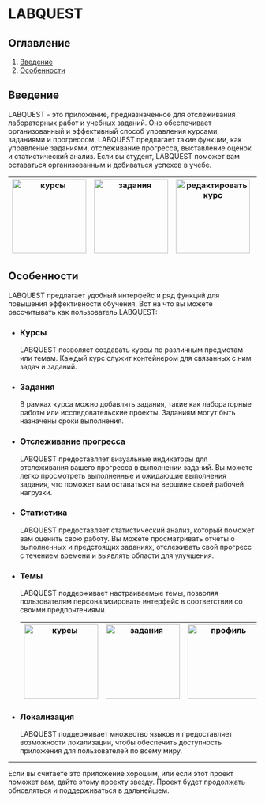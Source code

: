 # LABQUEST



## Оглавление
1. [Введение](#introduction)
2. [Особенности](#features)



## Введение


LABQUEST - это приложение, предназначенное для отслеживания лабораторных работ и учебных заданий. Оно обеспечивает организованный и эффективный способ управления курсами, заданиями и прогрессом. LABQUEST предлагает такие функции, как управление заданиями, отслеживание прогресса, выставление оценок и статистический анализ. Если вы студент, LABQUEST поможет вам оставаться организованным и добиваться успехов в учебе.



| <img width="150" alt="курсы" src="https://i.postimg.cc/CLCXmXVC/courses.png"/> | <img width="150" alt="задания" src="https://i.postimg.cc/SxNTVKdq/tasks.png"/> | <img width="150" alt="редактировать курс" src="https://i.postimg.cc/g07TxPvp/edit-courses.png"/> | <img width="150" alt="редактировать задание" src="https://i.postimg.cc/NfxC1X1p/edit-task.png"/> | <img width="150" alt="профиль" src="https://i.postimg.cc/zDKcG63m/profile.png"/> |
|---|---|---|---|---|



## Особенности


LABQUEST предлагает удобный интерфейс и ряд функций для повышения эффективности обучения. Вот на что вы можете рассчитывать как пользователь LABQUEST:



- ### Курсы


    LABQUEST позволяет создавать курсы по различным предметам или темам. Каждый курс служит контейнером для связанных с ним задач и заданий.



- ### Задания


    В рамках курса можно добавлять задания, такие как лабораторные работы или исследовательские проекты. Заданиям могут быть назначены сроки выполнения.



- ### Отслеживание прогресса


    LABQUEST предоставляет визуальные индикаторы для отслеживания вашего прогресса в выполнении заданий. Вы можете легко просмотреть выполненные и ожидающие выполнения задания, что поможет вам оставаться на вершине своей рабочей нагрузки.



- ### Статистика


    LABQUEST предоставляет статистический анализ, который поможет вам оценить свою работу. Вы можете просматривать отчеты о выполненных и предстоящих заданиях, отслеживать свой прогресс с течением времени и выявлять области для улучшения.



- ### Темы


    LABQUEST поддерживает настраиваемые темы, позволяя пользователям персонализировать интерфейс в соответствии со своими предпочтениями.



    | <img width="150" alt="курсы" src="https://i.postimg.cc/XvqPNvBx/courses-dark.png"/> | <img width="150" alt="задания" src="https://i.postimg.cc/fbVHng1r/tasks-dark.png"/> | <img width="150" alt="профиль" src="https://i.postimg.cc/7Y4QG9T5/profile-dark.png"/> | 
    |---|---|---|



- ### Локализация


    LABQUEST поддерживает множество языков и предоставляет возможности локализации, чтобы обеспечить доступность приложения для пользователей по всему миру.



---


Если вы считаете это приложение хорошим, или если этот проект поможет вам, дайте этому проекту звезду. Проект будет продолжать обновляться и поддерживаться в дальнейшем.
